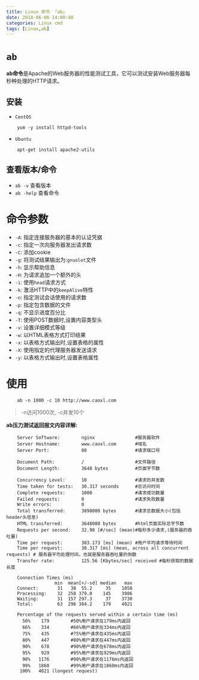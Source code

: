 ```yaml
---
title: Linux 命令 「ab」
date: 2018-06-06 14:08:40
categories: Linux cmd
tags: [Linux,ab]
---
```


# `ab`

**ab命令**是Apache的Web服务器的性能测试工具，它可以测试安装Web服务器每秒种处理的HTTP请求。

<!-- more -->

## 安装

- `CentOS`

```linux
    yum -y install httpd-tools
```

- `Ubuntu`

```linux
    apt-get install apache2-utils
```

## 查看版本/命令

- `ab -v` 查看版本
- `ab -help` 查看命令

# 命令参数

- `-A`: 指定连接服务器的基本的认证凭据
- `-c`: 指定一次向服务器发出请求数
- `-C`: 添加cookie
- `-g`: 将测试结果输出为:`gnuolot`文件
- `-h`: 显示帮助信息
- `-H`: 为请求追加一个额外的头
- `-i`: 使用`head`请求方式
- `-k`: 激活HTTP中的`keepAlive`特性
- `-n`: 指定测试会话使用的请求数
- `-p`: 指定包含数据的文件
- `-q`: 不显示进度百分比
- `-T`: 使用POST数据时,设置内容类型头
- `-v`: 设置详细模式等级
- `-w`: 以HTML表格方式打印结果
- `-x`: 以表格方式输出时,设置表格的属性
- `-X`: 使用指定的代理服务器发送请求
- `-y`: 以表格方式输出时,设置表格属性


# 使用

```linux
    ab -n 1000 -c 10 http://www.caoxl.com
```

> -n访问1000次, -c并发10个

**ab压力测试返回报文内容详解:**

```
    Server Software:        nginx               #服务器软件
    Server Hostname:        www.caoxl.com       #域名
    Server Port:            80                  #请求端口号
    
    Document Path:          /                   #文件路径
    Document Length:        3648 bytes          #页面字节数
    
    Concurrency Level:      10                  #请求的并发数
    Time taken for tests:   30.317 seconds      #总访问时间
    Complete requests:      1000                #请求成功数量
    Failed requests:        0                   #请求失败数量
    Write errors:           0
    Total transferred:      3898000 bytes       #请求总数据大小(包括header头信息)
    HTML transferred:       3648000 bytes       #html页面实际总字节数
    Requests per second:    32.98 [#/sec] (mean)#每秒多少请求,(服务器的吞吐量)
    Time per request:       303.173 [ms] (mean) #用户平均请求等待时间
    Time per request:       30.317 [ms] (mean, across all concurrent requests) # 服务器平均处理时间，也就是服务器吞吐量的倒数
    Transfer rate:          125.56 [Kbytes/sec] received #每秒获取的数据长度
    
    Connection Times (ms)
                  min  mean[+/-sd] median   max
    Connect:       31   38  55.2     35    1058
    Processing:    32  258 379.0    145    3986
    Waiting:       31  157 297.3     37    3730
    Total:         63  296 384.2    179    4021
    
    Percentage of the requests served within a certain time (ms)
      50%    179        #50%用户请求在179ms内返回
      66%    334        #66%用户请求在334ms内返回
      75%    435        #75%用户请求在435ms内返回
      80%    447        #80%用户请求在447ms内返回
      90%    678        #90%用户请求在678ms内返回
      95%    929        #95%用户请求在929ms内返回
      98%   1176        #98%用户请求在1176ms内返回
      99%   1860        #99%用户请求在1860ms内返回
     100%   4021 (longest request)
```
